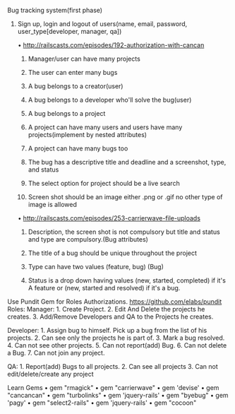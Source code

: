 Bug tracking system(first phase)

1. Sign up, login and logout of users(name, email, password, user_type[developer, manager, qa])

    • http://railscasts.com/episodes/192-authorization-with-cancan

    1. Manager/user can have many projects
       
    2. The user can enter many bugs
       
    3. A bug belongs to a creator(user)
       
    4. A bug belongs to a developer who'll solve the bug(user)
       
    5. A bug belongs to a project
       
    6. A project can have many users and users have many projects(implement by nested attributes)
       
    7. A project can have many bugs too
       
    8. The bug has a descriptive title and deadline and a screenshot, type, and status
       
    9. The select option for project should be a live search 
       
    10. Screen shot should be an image either .png or .gif no other type of image is allowed

    • http://railscasts.com/episodes/253-carrierwave-file-uploads

    1. Description, the screen shot is not compulsory but title and status and type are compulsory.(Bug attributes)
       
    2. The title of a bug should be unique throughout the project

    3. Type can have two values (feature, bug) (Bug)

    4. Status is a drop down having values 
       (new, started, completed) if it's A feature or 
       (new, started and resolved) if it's a bug.

Use Pundit Gem for Roles Authorizations. https://github.com/elabs/pundit
 Roles:
Manager:
    1. Create Project.
    2. Edit And Delete the projects he creates.
    3. Add/Remove Developers and QA to the Projects he creates.

Developer:
    1. Assign bug to himself. Pick up a bug from the list of his projects.
    2. Can see only the projects he is part of.
    3. Mark a bug resolved.
    4. Can not see other projects.
    5. Can not report(add) Bug.
    6. Can not delete a Bug.
    7. Can not join any project.

QA:
    1. Report(add) Bugs to all projects.
    2. Can see all projects
    3. Can not edit/delete/create any project


Learn Gems
    • gem "rmagick"
    • gem "carrierwave"
    • gem 'devise'
    • gem "cancancan"
    • gem "turbolinks"
    • gem 'jquery-rails'
    • gem "byebug"
    • gem 'pagy'
    • gem "select2-rails"
    • gem 'jquery-rails'
    • gem "cocoon"
      
